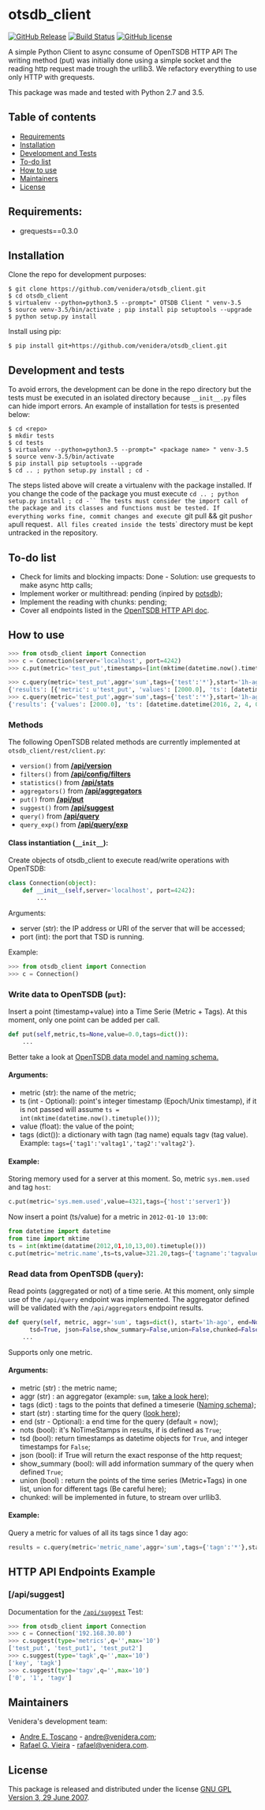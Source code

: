 # otsdb_client

[![GitHub Release](https://img.shields.io/badge/release-v0.0.3-blue.svg)](https://github.com/venidera/otsdb_client/releases)
[![Build Status](https://img.shields.io/badge/build-passing-green.svg)](https://github.com/venidera/otsdb_client)
[![GitHub license](https://img.shields.io/badge/license-GPLv3-yellow.svg)](https://raw.githubusercontent.com/venidera/otsdb_client/master/LICENSE)

A simple Python Client to async consume of OpenTSDB HTTP API
The writing method (put) was initially done using a simple socket and the reading http request made trough the urllib3.
We refactory everything to use only HTTP with grequests.

This package was made and tested with Python 2.7 and 3.5.

## Table of contents

* [Requirements](#requirements)
* [Installation](#installation)
* [Development and Tests](#developmentandtests)
* [To-do list](#todolist)
* [How to use](#howtouse)
* [Maintainers](#maintainers)
* [License](#license)

## Requirements:

* grequests==0.3.0

## Installation

Clone the repo for development purposes:

```
$ git clone https://github.com/venidera/otsdb_client.git
$ cd otsdb_client
$ virtualenv --python=python3.5 --prompt=" OTSDB Client " venv-3.5
$ source venv-3.5/bin/activate ; pip install pip setuptools --upgrade
$ python setup.py install
```

Install using pip:

```
$ pip install git+https://github.com/venidera/otsdb_client.git
```

## Development and tests

To avoid errors, the development can be done in the repo directory but the tests must be executed in an isolated directory because `__init__.py` files can hide import errors.
An example of installation for tests is presented below:

```
$ cd <repo>
$ mkdir tests
$ cd tests
$ virtualenv --python=python3.5 --prompt=" <package name> " venv-3.5
$ source venv-3.5/bin/activate
$ pip install pip setuptools --upgrade
$ cd .. ; python setup.py install ; cd -
```

The steps listed above will create a virtualenv with the package installed. If you change the code of the package you must execute `cd .. ; python setup.py install ; cd -``
The tests must consider the import call of the package and its classes and functions must be tested.
If everything works fine, commit changes and execute `git pull && git push` or a `pull request`.
All files created inside the `tests` directory must be kept untracked in the repository.

## To-do list

* Check for limits and blocking impacts: Done - Solution: use grequests to make async http calls;
* Implement worker or multithread: pending (inpired by [potsdb](https://github.com/orionvm/potsdb));
* Implement the reading with chunks: pending;
* Cover all endpoints listed in the [OpenTSDB HTTP API doc](http://opentsdb.net/docs/build/html/api_http/index.html).

## How to use

```python
>>> from otsdb_client import Connection
>>> c = Connection(server='localhost', port=4242)
>>> c.put(metric='test_put',timestamps=[int(mktime(datetime.now().timetuple()))],values=[2000.00],tags={'tagk':'tagv'})

>>> c.query(metric='test_put',aggr='sum',tags={'test':'*'},start='1h-ago')
{'results': [{'metric': u'test_put', 'values': [2000.0], 'ts': [datetime.datetime(2016, 2, 4, 0, 28, 19)], 'tags': {u'test': u'client', u'type': u'telnet'}}]}
>>> c.query(metric='test_put',aggr='sum',tags={'test':'*'},start='1h-ago',union=True)
{'results': {'values': [2000.0], 'ts': [datetime.datetime(2016, 2, 4, 0, 28, 19)]}}
```

### Methods

The following OpenTSDB related methods are currently implemented at `otsdb_client/rest/client.py`:

* `version()` from **[/api/version](http://opentsdb.net/docs/build/html/api_http/version.html)**
* `filters()` from **[/api/config/filters](http://opentsdb.net/docs/build/html/api_http/config/filters.html)**
* `statistics()` from **[/api/stats](http://opentsdb.net/docs/build/html/api_http/stats.html)**
* `aggregators()` from **[/api/aggregators](http://opentsdb.net/docs/build/html/api_http/aggregators.html)**
* `put()` from **[/api/put](http://opentsdb.net/docs/build/html/api_http/put.html)**
* `suggest()` from **[/api/suggest](http://opentsdb.net/docs/build/html/api_http/suggest.html)**
* `query()` from **[/api/query](http://opentsdb.net/docs/build/html/api_http/query.html)**
* `query_exp()` from **[/api/query/exp](http://opentsdb.net/docs/build/html/api_http/query/exp.html)**

#### Class instantiation (`__init__`):

Create objects of otsdb_client to execute read/write operations with OpenTSDB:

```python
class Connection(object):
    def __init__(self,server='localhost', port=4242):
        ...
```
Arguments:

* server (str): the IP address or URI of the server that will be accessed;
* port (int): the port that TSD is running.

 Example:

```python
>>> from otsdb_client import Connection
>>> c = Connection()
```
### Write data to OpenTSDB (`put`):

Insert a point (timestamp+value) into a Time Serie (Metric + Tags). At this moment, only one point can be added per call.

```python
def put(self,metric,ts=None,value=0.0,tags=dict()):
    ...
```

Better take a look at [OpenTSDB data model and naming schema.](http://opentsdb.net/docs/build/html/user_guide/writing.html)

#### Arguments:

* metric (str): the name of the metric;
* ts (int - Optional): point's integer timestamp (Epoch/Unix timestamp), if it is not passed will assume `ts = int(mktime(datetime.now().timetuple()))`;
* value (float): the value of the point;
* tags (dict()): a dictionary with tagn (tag name) equals tagv (tag value). Example: `tags={'tag1':'valtag1','tag2':'valtag2'}`.

#### Example:

Storing memory used for a server at this moment. So, metric `sys.mem.used` and tag `host`:

```python
c.put(metric='sys.mem.used',value=4321,tags={'host':'server1'})
```

Now insert a point (ts/value) for a metric in `2012-01-10 13:00`:

```python
from datetime import datetime
from time import mktime
ts = int(mktime(datatime(2012,01,10,13,00).timetuple()))
c.put(metric='metric.name',ts=ts,value=321.20,tags={'tagname':'tagvalue'})
```

### Read data from OpenTSDB (`query`):

Read points (aggregated  or not) of a time serie. At this moment, only simple use of the `/api/query` endpoint was implemented. The aggregator defined will be validated with the `/api/aggregators` endpoint results.

```python
def query(self, metric, aggr='sum', tags=dict(), start='1h-ago', end=None, nots=False,\
      tsd=True, json=False,show_summary=False,union=False,chunked=False):
    ...
```

Supports only one metric.

#### Arguments:
* metric (str) : the metric name;
* aggr (str) : an aggregator (example: `sum`, [take a look here](http://opentsdb.net/docs/build/html/api_http/aggregators.html));
* tags (dict) : tags to the points that defined a timeserie ([Naming schema](http://opentsdb.net/docs/build/html/user_guide/writing.html));
* start (str) : starting time for the query ([look here](http://opentsdb.net/docs/build/html/user_guide/query/index.html));
* end (str - Optional): a end time for the query (default = now);
* nots (bool): it's NoTimeStamps in results, if is defined as `True`;
* tsd (bool): return timestamps as datetime objects for `True`, and integer timestamps for `False`;
* json (bool): if True will return the exact response of the http request;
* show_summary (bool): will add information summary of the query when defined `True`;
* union (bool) : return the points of the time series (Metric+Tags) in one list, union for different tags (Be careful here);
* chunked: will be implemented in future, to stream over urllib3.

#### Example:

Query a metric for values of all its tags since 1 day ago:

```python
results = c.query(metric='metric_name',aggr='sum',tags={'tagn':'*'},start='1d-ago')
```

## HTTP API Endpoints Example

### [/api/suggest]

Documentation for the [`/api/suggest`](http://opentsdb.net/docs/build/html/api_http/suggest.html)
Test:
```python
>>> from otsdb_client import Connection
>>> c = Connection('192.168.30.80')
>>> c.suggest(type='metrics',q='',max='10')
['test_put', 'test_put1', 'test_put2']
>>> c.suggest(type='tagk',q='',max='10')
['key', 'tagk']
>>> c.suggest(type='tagv',q='',max='10')
['0', '1', 'tagv']
```

## Maintainers

Venidera's development team:

* [Andre E. Toscano](https://github.com/aemitos) - [andre@venidera.com](mailto:andre@venidera.com);
* [Rafael G. Vieira](https://github.com/rafaelgiordano12) - [rafael@venidera.com](mailto:rafael@venidera.com).

## License

This package is released and distributed under the license [GNU GPL Version 3, 29 June 2007](https://www.gnu.org/licenses/gpl-3.0.html).
